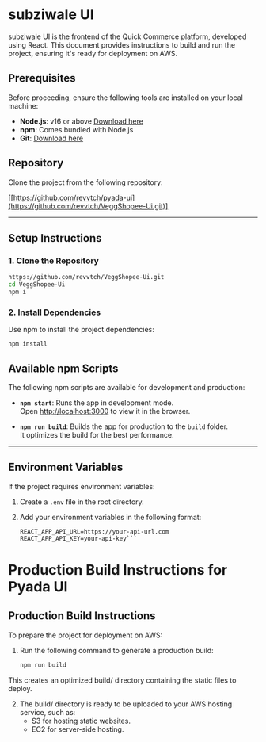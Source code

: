 # subziwale UI
subziwale UI is the frontend of the Quick Commerce platform, developed using React. This document provides instructions to build and run the project, ensuring it's ready for deployment on AWS.

## Prerequisites

Before proceeding, ensure the following tools are installed on your local machine:

- **Node.js**: v16 or above [Download here](https://nodejs.org/)
- **npm**: Comes bundled with Node.js
- **Git**: [Download here](https://git-scm.com/)

## Repository

Clone the project from the following repository:

[[https://github.com/revvtch/pyada-ui](https://github.com/revvtch/VeggShopee-Ui.git)]

---

## Setup Instructions

### 1. Clone the Repository

```bash
https://github.com/revvtch/VeggShopee-Ui.git
cd VeggShopee-Ui
npm i
```
### 2. Install Dependencies
Use npm to install the project dependencies:

```npm install```

## Available npm Scripts

The following npm scripts are available for development and production:

- **`npm start`**: Runs the app in development mode.  
  Open [http://localhost:3000](http://localhost:3000) to view it in the browser.

- **`npm run build`**: Builds the app for production to the `build` folder.  
  It optimizes the build for the best performance.

---

## Environment Variables

If the project requires environment variables:

1. Create a `.env` file in the root directory.
2. Add your environment variables in the following format:

   ```env
   REACT_APP_API_URL=https://your-api-url.com
   REACT_APP_API_KEY=your-api-key```

# Production Build Instructions for Pyada UI

## Production Build Instructions

To prepare the project for deployment on AWS:

1. Run the following command to generate a production build:

   ```bash
   npm run build

This creates an optimized build/ directory containing the static files to deploy.

2. The build/ directory is ready to be uploaded to your AWS hosting service, such as:
   - S3 for hosting static websites.
   - EC2 for server-side hosting.

